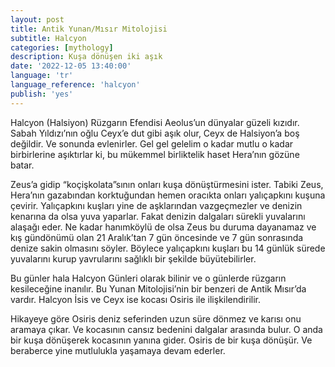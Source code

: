 ```yaml
---
layout: post
title: Antik Yunan/Mısır Mitolojisi
subtitle: Halcyon
categories: [mythology]
description: Kuşa dönüşen iki aşık
date: '2022-12-05 13:40:00'
language: 'tr'
language_reference: 'halcyon'
publish: 'yes'
---
```


Halcyon (Halsiyon) Rüzgarın Efendisi Aeolus’un dünyalar güzeli kızıdır. Sabah Yıldızı’nın oğlu Ceyx’e dut gibi aşık olur, Ceyx de Halsiyon’a boş değildir. Ve sonunda evlenirler.
Gel gel gelelim o kadar mutlu o kadar birbirlerine aşıktırlar ki, bu mükemmel birliktelik haset Hera’nın gözüne batar.

Zeus’a gidip “koçişkolata”sının onları kuşa dönüştürmesini ister. Tabiki Zeus, Hera’nın gazabından korktuğundan hemen oracıkta onları yalıçapkını kuşuna çevirir.
Yalıçapkını kuşları yine de aşklarından vazgeçmezler ve denizin kenarına da olsa yuva yaparlar. Fakat denizin dalgaları sürekli yuvalarını alaşağı eder.
Ne kadar hanımköylü de olsa Zeus bu duruma dayanamaz ve kış gündönümü olan 21 Aralık’tan 7 gün öncesinde ve 7 gün sonrasında denize sakin olmasını söyler.
Böylece yalıçapkını kuşları bu 14 günlük sürede yuvalarını kurup yavrularını sağlıklı bir şekilde büyütebilirler.

Bu günler hala Halcyon Günleri olarak bilinir ve o günlerde rüzgarın kesileceğine inanılır.
Bu Yunan Mitolojisi’nin bir benzeri de Antik Mısır’da vardır. Halcyon İsis ve Ceyx ise kocası Osiris ile ilişkilendirilir.

Hikayeye göre Osiris deniz seferinden uzun süre dönmez ve karısı onu aramaya çıkar. Ve kocasının cansız bedenini dalgalar arasında bulur. O anda bir kuşa dönüşerek kocasının yanına gider. Osiris de bir kuşa dönüşür. Ve beraberce yine mutlulukla yaşamaya devam ederler.

